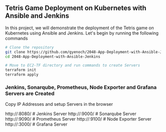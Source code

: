## Tetris Game Deployment on Kubernetes with Ansible and Jenkins
In this project, we will demonstrate the deployment of the Tetris game on Kubernetes using Ansible and Jenkins. Let's begin by running the following commands

```bash
# Clone the repository
git clone https://github.com/gyenoch/2048-App-Deployment-with-Ansible-Jenkins.git
cd 2048-App-Deployment-with-Ansible-Jenkins
```

```bash
# Move to EC2-TF directory and run commands to create Servers
terraform init
terraform apply
```
### Jenkins, Sonarqube, Prometheus, Node Exporter and Grafana Servers are Created
Copy IP Addresses and setup Servers in the browser

http://<IP-Address>:8080/  # Jenkins Server
http://<IP-Address>:9000/  # Sonarqube Server
http://<IP-Address>:9090/  # Prometheus Server
http://<IP-Address>:9100/  # Node Exporter Server
http://<IP-Address>:3000/  # Grafana Server

